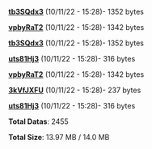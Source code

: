 [**tb3SQdx3**](/data/tb3SQdx3.txt) (10/11/22 - 15:28)- 1352 bytes

[**vpbyRaT2**](/data/vpbyRaT2.txt) (10/11/22 - 15:28)- 1342 bytes

[**tb3SQdx3**](/data/tb3SQdx3.txt) (10/11/22 - 15:28)- 1352 bytes

[**uts81Hj3**](/data/uts81Hj3.txt) (10/11/22 - 15:28)- 316 bytes

[**vpbyRaT2**](/data/vpbyRaT2.txt) (10/11/22 - 15:28)- 1342 bytes

[**3kVfJXFU**](/data/3kVfJXFU.txt) (10/11/22 - 15:28)- 237 bytes

[**uts81Hj3**](/data/uts81Hj3.txt) (10/11/22 - 15:28)- 316 bytes

**Total Datas**: 2455

**Total Size**: 13.97 MB / 14.0 MB